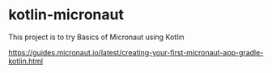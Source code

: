 # kotlin-micronaut
This project is to try Basics of Micronaut using Kotlin

https://guides.micronaut.io/latest/creating-your-first-micronaut-app-gradle-kotlin.html
